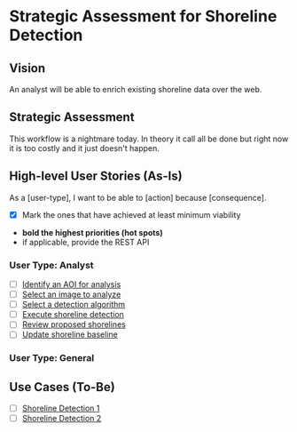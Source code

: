 # Strategic Assessment for Shoreline Detection

## Vision
An analyst will be able to enrich existing shoreline data over the web.

## Strategic Assessment
This workflow is a nightmare today. In theory it call all be done but right 
now it is too costly and it just doesn't happen.

## High-level User Stories (As-Is)
As a [user-type], I want to be able to [action] because [consequence].

- [x] Mark the ones that have achieved at least minimum viability
- **bold the highest priorities (hot spots)**
- if applicable, provide the REST API

### User Type: Analyst
- [ ] [Identify an AOI for analysis](Analyst/IdentifyAOI.md)
- [ ] [Select an image to analyze](Analyst/SelectImage.md)
- [ ] [Select a detection algorithm](Analyst/SelectDetectionAlgorithm.md)
- [ ] [Execute shoreline detection](Analyst/ExecuteShorelineDetection.md)
- [ ] [Review proposed shorelines](Analyst/ReviewProposedShorelines.md)
- [ ] [Update shoreline baseline](Analyst/UpdateShorelineBaseline.md)

### User Type: General

## Use Cases (To-Be)
- [ ] [Shoreline Detection 1](UseCases/ShorelineDetection1.md)
- [ ] [Shoreline Detection 2](UseCases/ShorelineDetection2.md)

